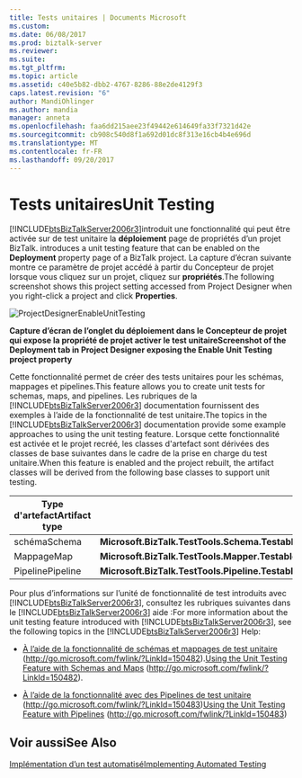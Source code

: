 ```yaml
---
title: Tests unitaires | Documents Microsoft
ms.custom: 
ms.date: 06/08/2017
ms.prod: biztalk-server
ms.reviewer: 
ms.suite: 
ms.tgt_pltfrm: 
ms.topic: article
ms.assetid: c40e5b82-dbb2-4767-8286-88e2de4129f3
caps.latest.revision: "6"
author: MandiOhlinger
ms.author: mandia
manager: anneta
ms.openlocfilehash: faa6dd215aee23f49442e614649fa33f7321d42e
ms.sourcegitcommit: cb908c540d8f1a692d01dc8f313e16cb4b4e696d
ms.translationtype: MT
ms.contentlocale: fr-FR
ms.lasthandoff: 09/20/2017
---
```

# <a name="unit-testing"></a><span data-ttu-id="67988-102">Tests unitaires</span><span class="sxs-lookup"><span data-stu-id="67988-102">Unit Testing</span></span>
[!INCLUDE[btsBizTalkServer2006r3](../includes/btsbiztalkserver2006r3-md.md)]<span data-ttu-id="67988-103">introduit une fonctionnalité qui peut être activée sur de test unitaire la **déploiement** page de propriétés d’un projet BizTalk.</span><span class="sxs-lookup"><span data-stu-id="67988-103"> introduces a unit testing feature that can be enabled on the **Deployment** property page of a BizTalk project.</span></span> <span data-ttu-id="67988-104">La capture d’écran suivante montre ce paramètre de projet accédé à partir du Concepteur de projet lorsque vous cliquez sur un projet, cliquez sur **propriétés**.</span><span class="sxs-lookup"><span data-stu-id="67988-104">The following screenshot shows this project setting accessed from Project Designer when you right-click a project and click **Properties**.</span></span>  
  
 ![](../core/media/projectdesignerenableunittesting.gif "ProjectDesignerEnableUnitTesting")  
  
 <span data-ttu-id="67988-105">**Capture d’écran de l’onglet du déploiement dans le Concepteur de projet qui expose la propriété de projet activer le test unitaire**</span><span class="sxs-lookup"><span data-stu-id="67988-105">**Screenshot of the Deployment tab in Project Designer exposing the Enable Unit Testing project property**</span></span>  
  
 <span data-ttu-id="67988-106">Cette fonctionnalité permet de créer des tests unitaires pour les schémas, mappages et pipelines.</span><span class="sxs-lookup"><span data-stu-id="67988-106">This feature allows you to create unit tests for schemas, maps, and pipelines.</span></span> <span data-ttu-id="67988-107">Les rubriques de la [!INCLUDE[btsBizTalkServer2006r3](../includes/btsbiztalkserver2006r3-md.md)] documentation fournissent des exemples à l’aide de la fonctionnalité de test unitaire.</span><span class="sxs-lookup"><span data-stu-id="67988-107">The topics in the [!INCLUDE[btsBizTalkServer2006r3](../includes/btsbiztalkserver2006r3-md.md)] documentation provide some example approaches to using the unit testing feature.</span></span> <span data-ttu-id="67988-108">Lorsque cette fonctionnalité est activée et le projet recréé, les classes d'artefact sont dérivées des classes de base suivantes dans le cadre de la prise en charge du test unitaire.</span><span class="sxs-lookup"><span data-stu-id="67988-108">When this feature is enabled and the project rebuilt, the artifact classes will be derived from the following base classes to support unit testing.</span></span>  
  
|<span data-ttu-id="67988-109">Type d'artefact</span><span class="sxs-lookup"><span data-stu-id="67988-109">Artifact type</span></span>|<span data-ttu-id="67988-110">Classe de base</span><span class="sxs-lookup"><span data-stu-id="67988-110">Base class</span></span>|  
|-------------------|----------------|  
|<span data-ttu-id="67988-111">schéma</span><span class="sxs-lookup"><span data-stu-id="67988-111">Schema</span></span>|<span data-ttu-id="67988-112">**Microsoft.BizTalk.TestTools.Schema.TestableSchemaBase**</span><span class="sxs-lookup"><span data-stu-id="67988-112">**Microsoft.BizTalk.TestTools.Schema.TestableSchemaBase**</span></span>|  
|<span data-ttu-id="67988-113">Mappage</span><span class="sxs-lookup"><span data-stu-id="67988-113">Map</span></span>|<span data-ttu-id="67988-114">**Microsoft.BizTalk.TestTools.Mapper.TestableMapBase**</span><span class="sxs-lookup"><span data-stu-id="67988-114">**Microsoft.BizTalk.TestTools.Mapper.TestableMapBase**</span></span>|  
|<span data-ttu-id="67988-115">Pipeline</span><span class="sxs-lookup"><span data-stu-id="67988-115">Pipeline</span></span>|<span data-ttu-id="67988-116">**Microsoft.BizTalk.TestTools.Pipeline.TestablePipelineBase**</span><span class="sxs-lookup"><span data-stu-id="67988-116">**Microsoft.BizTalk.TestTools.Pipeline.TestablePipelineBase**</span></span>|  
  
 <span data-ttu-id="67988-117">Pour plus d’informations sur l’unité de fonctionnalité de test introduits avec [!INCLUDE[btsBizTalkServer2006r3](../includes/btsbiztalkserver2006r3-md.md)], consultez les rubriques suivantes dans le [!INCLUDE[btsBizTalkServer2006r3](../includes/btsbiztalkserver2006r3-md.md)] aide :</span><span class="sxs-lookup"><span data-stu-id="67988-117">For more information about the unit testing feature introduced with [!INCLUDE[btsBizTalkServer2006r3](../includes/btsbiztalkserver2006r3-md.md)], see the following topics in the [!INCLUDE[btsBizTalkServer2006r3](../includes/btsbiztalkserver2006r3-md.md)] Help:</span></span>  
  
-   <span data-ttu-id="67988-118">[À l’aide de la fonctionnalité de schémas et mappages de test unitaire](http://go.microsoft.com/fwlink/?LinkId=150482) (http://go.microsoft.com/fwlink/?LinkId=150482).</span><span class="sxs-lookup"><span data-stu-id="67988-118">[Using the Unit Testing Feature with Schemas and Maps](http://go.microsoft.com/fwlink/?LinkId=150482) (http://go.microsoft.com/fwlink/?LinkId=150482).</span></span>  
  
-   <span data-ttu-id="67988-119">[À l’aide de la fonctionnalité avec des Pipelines de test unitaire](http://go.microsoft.com/fwlink/?LinkId=150483) (http://go.microsoft.com/fwlink/?LinkId=150483)</span><span class="sxs-lookup"><span data-stu-id="67988-119">[Using the Unit Testing Feature with Pipelines](http://go.microsoft.com/fwlink/?LinkId=150483) (http://go.microsoft.com/fwlink/?LinkId=150483)</span></span>  
  
## <a name="see-also"></a><span data-ttu-id="67988-120">Voir aussi</span><span class="sxs-lookup"><span data-stu-id="67988-120">See Also</span></span>  
 [<span data-ttu-id="67988-121">Implémentation d’un test automatisé</span><span class="sxs-lookup"><span data-stu-id="67988-121">Implementing Automated Testing</span></span>](../technical-guides/implementing-automated-testing.md)